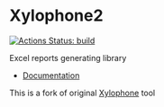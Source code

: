# Xylophone2

[![Actions Status: build](https://github.com/atp-mipt/xylophone2/workflows/build/badge.svg)](https://github.com/atp-mipt/xylophone2/actions?query=workflow%3A"build") 

Excel reports generating library

* [Documentation](https://atp-mipt.github.io/xylophone2)

This is a fork of original [Xylophone](https://github.com/CourseOrchestra/xylophone) tool
